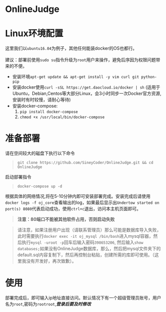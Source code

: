 # OnlineJudge

# Linux环境配置

这里我们以`ubuntu16.04`为例子，其他任何能装docker的OS也都行。<br/><br/>
建议：部署前使用`sudo su`指令升级为`root`用户来操作，避免后序因为权限问题带来的不便。

* 安装环境`apt-get update && apt-get install -y vim curl git python-pip`
* 安装docker使用`curl -sSL https://get.daocloud.io/docker | sh` (适用于Ubuntu，Debian,Centos等大部分Linux，会3小时同步一次Docker官方资源,安装时有时较慢，请耐心等待)
* 安装docker-compose:
  1. <code>pip install docker-compose</code>
  2. <code>chmod +x /usr/local/bin/docker-compose</code> 

# 准备部署
请在空间较大的磁盘下执行以下命令<br>
> `git clone https://github.com/SineyCoder/OnlineJudge.git && cd OnlineJudge`

启动部署指令
> `docker-compose up -d`


根据具体的网络情况,将在5-10分钟内即可安装部署完成。安装完成后请使用`docker logs -f oj_core`查看输出的log，如果最后显示出`Undertow started on port(s) 8080`代表启动成功，使用`ctrl+c`退出，访问本主机页面即可。
> **注意：80端口不能被其他软件占用，否则启动失败**

> 请注意，如果注册用户出现（请联系管理员）那么可能是数据库导入失败，此时需要执行`docker exec -it oj_mysql /bin/bash`进入mysql容器，然后执行`mysql -uroot -p`回车后输入密码`398653206`, 然后输入`show databases;`如果没有OnlineJudge数据库，那么，然后把mysql文件夹下的default.sql内容复制下，然后再控制台粘贴，创建所需的库即可使用。（这里我没有开发好，再次致歉）。

# 使用
部署完成后，即可输入ip地址直接访问。默认情况下有一个超级管理员账号，用户名为`root`,密码为`rootroot`,***登录后要及时修改***

